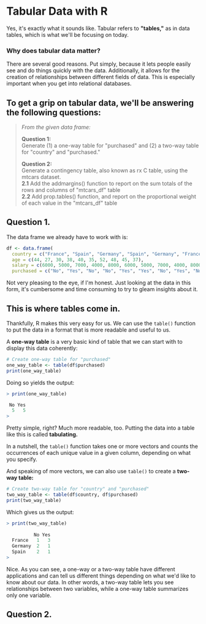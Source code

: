 # Tabular Data with R
Yes, it's exactly what it sounds like. Tabular refers to **"tables,"** as in data tables, which is what we'll be focusing on today.

### Why does tabular data matter?
There are several good reasons. Put simply, because it lets people easily see and do things quickly with the data. Additionally, it allows for the creation of relationships between different fields of data. This is especially important when you get into relational databases.

## To get a grip on tabular data, we'll be answering the following questions:
> _From the given data frame:_
> 
> **Question 1:** <br />
> Generate (1) a one-way table for "purchased" and (2) a two-way table for "country" and "purchased." <br />
> 
> **Question 2:** <br />
> Generate a contingency table, also known as rx C table, using the mtcars dataset. <br />
> **2.1** Add the addmargins() function to report on the sum totals of the rows and columns of "mtcars_df" table <br />
> **2.2** Add prop.tables() function, and report on the proportional weight of each value in the "mtcars_df" table <br />

## Question 1.
The data frame we already have to work with is:
```R
df <- data.frame(
  country = c("France", "Spain", "Germany", "Spain", "Germany", "France", "Spain", "France", "Germany", "France"),
  age = c(44, 27, 30, 38, 40, 35, 52, 48, 45, 37),
  salary = c(6000, 5000, 7000, 4000, 8000, 6000, 5000, 7000, 4000, 8000),
  purchased = c("No", "Yes", "No", "No", "Yes", "Yes", "No", "Yes", "No", "Yes")
```
Not very pleasing to the eye, if I'm honest. Just looking at the data in this form, it's cumbersome and time consuming to try to gleam insights about it.

## This is where tables come in.
Thankfully, R makes this very easy for us. We can use the `table()` function to put the data in a format that is more readable and useful to us.

A **one-way table** is a very basic kind of table that we can start with to display this data coherently:
```R
# Create one-way table for "purchased"
one_way_table <- table(df$purchased)
print(one_way_table)
```
Doing so yields the output:
```R
> print(one_way_table)

 No Yes 
  5   5 
> 
```
Pretty simple, right? Much more readable, too. Putting the data into a table like this is called **tabulating.**

In a nutshell, the `table()` function takes one or more vectors and counts the occurrences of each unique value in a given column, depending on what you specify.

And speaking of more vectors, we can also use `table()` to create a **two-way table:**
```R
# Create two-way table for "country" and "purchased"
two_way_table <- table(df$country, df$purchased)
print(two_way_table)
```
Which gives us the output:
```R
> print(two_way_table)
         
          No Yes
  France   1   3
  Germany  2   1
  Spain    2   1
> 
```
Nice. As you can see, a one-way or a two-way table have different applications and can tell us different things depending on what we'd like to know about our data. In other words, a two-way table lets you see relationships between two variables, while a one-way table summarizes only one variable.

## Question 2.

